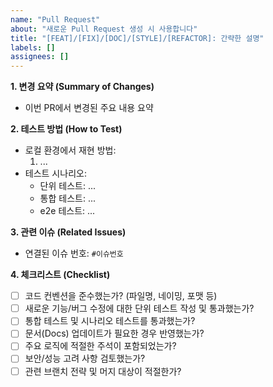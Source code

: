 ```yaml
---
name: "Pull Request"
about: "새로운 Pull Request 생성 시 사용합니다"
title: "[FEAT]/[FIX]/[DOC]/[STYLE]/[REFACTOR]: 간략한 설명"
labels: []
assignees: []
---
```



**1. 변경 요약 (Summary of Changes)**
- 이번 PR에서 변경된 주요 내용 요약

**2. 테스트 방법 (How to Test)**
- 로컬 환경에서 재현 방법:
    1. ...
- 테스트 시나리오:
    - 단위 테스트: ...
    - 통합 테스트: ...
    - e2e 테스트: ...

**3. 관련 이슈 (Related Issues)**
- 연결된 이슈 번호: `#이슈번호`

**4. 체크리스트 (Checklist)**
- [ ] 코드 컨벤션을 준수했는가? (파일명, 네이밍, 포맷 등)
- [ ] 새로운 기능/버그 수정에 대한 단위 테스트 작성 및 통과했는가?
- [ ] 통합 테스트 및 시나리오 테스트를 통과했는가?
- [ ] 문서(Docs) 업데이트가 필요한 경우 반영했는가?
- [ ] 주요 로직에 적절한 주석이 포함되었는가?
- [ ] 보안/성능 고려 사항 검토했는가?
- [ ] 관련 브랜치 전략 및 머지 대상이 적절한가?